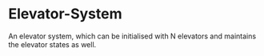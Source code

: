 # Elevator-System
An elevator system, which can be initialised with N elevators and maintains the elevator states as well. 
